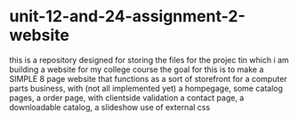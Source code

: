 # unit-12-and-24-assignment-2-website
this is a repository designed for storing the files for the projec tin which i am building a website for my college course
the goal for this is to make a SIMPLE 8 page website that functions as a sort of storefront for a computer parts business,
with (not all implemented yet)
a hompegage,
some catalog pages,
a order page, with clientside validation
a contact page,
a downloadable catalog,
a slideshow
use of external css
